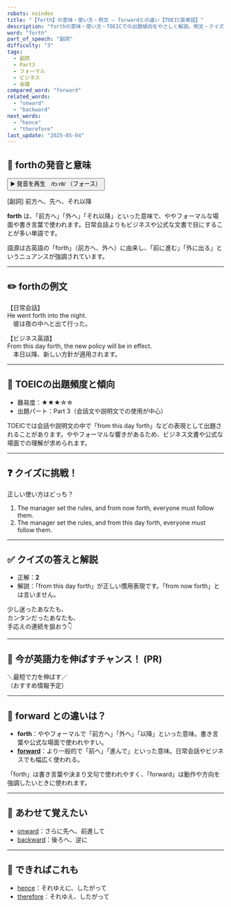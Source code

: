 ```yaml
---
robots: noindex
title: "【forth】の意味・使い方・例文 ― forwardとの違い【TOEIC英単語】"
description: "forthの意味・使い方・TOEICでの出題傾向をやさしく解説。例文・クイズ付きでforwardとの違いもわかりやすく学べます。"
word: "forth"
part_of_speech: "副詞"
difficulty: "3"
tags:
  - 副詞
  - Part3
  - フォーマル
  - ビジネス
  - 会議
compared_word: "forward"
related_words:
  - "onward"
  - "backward"
next_words:
  - "hence"
  - "therefore"
last_update: "2025-05-04"
---
```


## 🔰 forthの発音と意味

<button class="play-audio" onclick="playTTS('forth')">
  <span class="play-audio-main">
    ▶️ 発音を再生　/fɔːrθ/
  </span>
  <span class="play-audio-sub">
    （フォース）
  </span>
</button>

[副詞] 前方へ、先へ、それ以降

**forth** は、「前方へ」「外へ」「それ以降」といった意味で、ややフォーマルな場面や書き言葉で使われます。日常会話よりもビジネスや公式な文書で目にすることが多い単語です。

語源は古英語の「forth」（前方へ、外へ）に由来し、「前に進む」「外に出る」というニュアンスが強調されています。

---

## ✏️ forthの例文

【日常会話】  
He went forth into the night.  
　彼は夜の中へと出て行った。

【ビジネス英語】  
From this day forth, the new policy will be in effect.  
　本日以降、新しい方針が適用されます。

---

## 🎯 TOEICの出題頻度と傾向

- 難易度：★★★☆☆
- 出題パート：Part 3（会話文や説明文での使用が中心）

TOEICでは会話や説明文の中で「from this day forth」などの表現として出題されることがあります。ややフォーマルな響きがあるため、ビジネス文書や公式な場面での理解が求められます。

---

## ❓ クイズに挑戦！

正しい使い方はどっち？

1. The manager set the rules, and from now forth, everyone must follow them.  
2. The manager set the rules, and from this day forth, everyone must follow them.

---

## ✅ クイズの答えと解説

- 正解：**2**
- 解説：「from this day forth」が正しい慣用表現です。「from now forth」とは言いません。

少し迷ったあなたも、  
カンタンだったあなたも、  
手応えの連続を狙おう👇️

---

## 🚀 今が英語力を伸ばすチャンス！ (PR)

<div class="info-center">
＼最短で力を伸ばす／<br>  
（おすすめ情報予定）
</div>

---

## 🤔  forward との違いは？

- **forth**：ややフォーマルで「前方へ」「外へ」「以降」といった意味。書き言葉や公式な場面で使われやすい。
- **[forward](/word/forward)**：より一般的で「前へ」「進んで」といった意味。日常会話やビジネスでも幅広く使われる。

「forth」は書き言葉や決まり文句で使われやすく、「forward」は動作や方向を強調したいときに使われます。

---

## 🧩 あわせて覚えたい

- [onward](/word/onward)：さらに先へ、前進して
- [backward](/word/backward)：後ろへ、逆に

---

## 📖 できればこれも

- [hence](/word/hence)：それゆえに、したがって
- [therefore](/word/therefore)：それゆえ、したがって

<!-- cvid: aid35_bid01 -->
